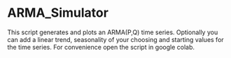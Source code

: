 # ARMA_Simulator
This script generates and plots an ARMA(P,Q) time series. Optionally you can add a linear trend, seasonality of your choosing and starting values for the time series.
For convenience open the script in google colab.
